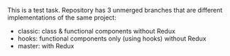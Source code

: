This is a test task.
Repository has 3 unmerged branches that are different implementations of the same project:

- classic:  class & functional components without Redux
- hooks:    functional components only (using hooks) without Redux
- master:   with Redux
